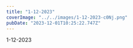 ```yaml
---
title: "1-12-2023"
coverImage: "../../images/1-12-2023-c0Nj.png"
pubDate: "2023-12-01T10:25:22.747Z"
---
```


1-12-2023
